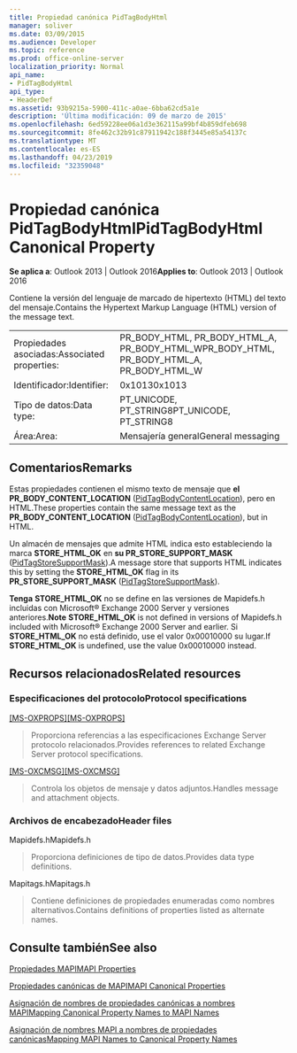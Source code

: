 ```yaml
---
title: Propiedad canónica PidTagBodyHtml
manager: soliver
ms.date: 03/09/2015
ms.audience: Developer
ms.topic: reference
ms.prod: office-online-server
localization_priority: Normal
api_name:
- PidTagBodyHtml
api_type:
- HeaderDef
ms.assetid: 93b9215a-5900-411c-a0ae-6bba62cd5a1e
description: 'Última modificación: 09 de marzo de 2015'
ms.openlocfilehash: 6ed59228ee06a1d3e362115a99bf4b859dfeb698
ms.sourcegitcommit: 8fe462c32b91c87911942c188f3445e85a54137c
ms.translationtype: MT
ms.contentlocale: es-ES
ms.lasthandoff: 04/23/2019
ms.locfileid: "32359048"
---
```

# <a name="pidtagbodyhtml-canonical-property"></a><span data-ttu-id="43ec7-103">Propiedad canónica PidTagBodyHtml</span><span class="sxs-lookup"><span data-stu-id="43ec7-103">PidTagBodyHtml Canonical Property</span></span>

  
  
<span data-ttu-id="43ec7-104">**Se aplica a**: Outlook 2013 | Outlook 2016</span><span class="sxs-lookup"><span data-stu-id="43ec7-104">**Applies to**: Outlook 2013 | Outlook 2016</span></span> 
  
<span data-ttu-id="43ec7-105">Contiene la versión del lenguaje de marcado de hipertexto (HTML) del texto del mensaje.</span><span class="sxs-lookup"><span data-stu-id="43ec7-105">Contains the Hypertext Markup Language (HTML) version of the message text.</span></span> 
  
|||
|:-----|:-----|
|<span data-ttu-id="43ec7-106">Propiedades asociadas:</span><span class="sxs-lookup"><span data-stu-id="43ec7-106">Associated properties:</span></span>  <br/> |<span data-ttu-id="43ec7-107">PR_BODY_HTML, PR_BODY_HTML_A, PR_BODY_HTML_W</span><span class="sxs-lookup"><span data-stu-id="43ec7-107">PR_BODY_HTML, PR_BODY_HTML_A, PR_BODY_HTML_W</span></span>  <br/> |
|<span data-ttu-id="43ec7-108">Identificador:</span><span class="sxs-lookup"><span data-stu-id="43ec7-108">Identifier:</span></span>  <br/> |<span data-ttu-id="43ec7-109">0x1013</span><span class="sxs-lookup"><span data-stu-id="43ec7-109">0x1013</span></span>  <br/> |
|<span data-ttu-id="43ec7-110">Tipo de datos:</span><span class="sxs-lookup"><span data-stu-id="43ec7-110">Data type:</span></span>  <br/> |<span data-ttu-id="43ec7-111">PT_UNICODE, PT_STRING8</span><span class="sxs-lookup"><span data-stu-id="43ec7-111">PT_UNICODE, PT_STRING8</span></span>  <br/> |
|<span data-ttu-id="43ec7-112">Área:</span><span class="sxs-lookup"><span data-stu-id="43ec7-112">Area:</span></span>  <br/> |<span data-ttu-id="43ec7-113">Mensajería general</span><span class="sxs-lookup"><span data-stu-id="43ec7-113">General messaging</span></span>  <br/> |
   
## <a name="remarks"></a><span data-ttu-id="43ec7-114">Comentarios</span><span class="sxs-lookup"><span data-stu-id="43ec7-114">Remarks</span></span>

<span data-ttu-id="43ec7-115">Estas propiedades contienen el mismo texto de mensaje que **el PR_BODY_CONTENT_LOCATION** ([PidTagBodyContentLocation](pidtagbodycontentlocation-canonical-property.md)), pero en HTML.</span><span class="sxs-lookup"><span data-stu-id="43ec7-115">These properties contain the same message text as the **PR_BODY_CONTENT_LOCATION** ([PidTagBodyContentLocation](pidtagbodycontentlocation-canonical-property.md)), but in HTML.</span></span> 
  
<span data-ttu-id="43ec7-116">Un almacén de mensajes que admite HTML indica esto estableciendo la marca **STORE_HTML_OK** en **su PR_STORE_SUPPORT_MASK** ([PidTagStoreSupportMask](pidtagstoresupportmask-canonical-property.md)).</span><span class="sxs-lookup"><span data-stu-id="43ec7-116">A message store that supports HTML indicates this by setting the **STORE_HTML_OK** flag in its **PR_STORE_SUPPORT_MASK** ([PidTagStoreSupportMask](pidtagstoresupportmask-canonical-property.md)).</span></span> 
  
 <span data-ttu-id="43ec7-117">**Tenga** **STORE_HTML_OK** no se define en las versiones de Mapidefs.h incluidas con Microsoft® Exchange 2000 Server y versiones anteriores.</span><span class="sxs-lookup"><span data-stu-id="43ec7-117">**Note** **STORE_HTML_OK** is not defined in versions of Mapidefs.h included with Microsoft® Exchange 2000 Server and earlier.</span></span> <span data-ttu-id="43ec7-118">Si **STORE_HTML_OK** no está definido, use el valor 0x00010000 su lugar.</span><span class="sxs-lookup"><span data-stu-id="43ec7-118">If **STORE_HTML_OK** is undefined, use the value 0x00010000 instead.</span></span> 
  
## <a name="related-resources"></a><span data-ttu-id="43ec7-119">Recursos relacionados</span><span class="sxs-lookup"><span data-stu-id="43ec7-119">Related resources</span></span>

### <a name="protocol-specifications"></a><span data-ttu-id="43ec7-120">Especificaciones del protocolo</span><span class="sxs-lookup"><span data-stu-id="43ec7-120">Protocol specifications</span></span>

<span data-ttu-id="43ec7-121">[[MS-OXPROPS]](https://msdn.microsoft.com/library/f6ab1613-aefe-447d-a49c-18217230b148%28Office.15%29.aspx)</span><span class="sxs-lookup"><span data-stu-id="43ec7-121">[[MS-OXPROPS]](https://msdn.microsoft.com/library/f6ab1613-aefe-447d-a49c-18217230b148%28Office.15%29.aspx)</span></span>
  
> <span data-ttu-id="43ec7-122">Proporciona referencias a las especificaciones Exchange Server protocolo relacionados.</span><span class="sxs-lookup"><span data-stu-id="43ec7-122">Provides references to related Exchange Server protocol specifications.</span></span>
    
<span data-ttu-id="43ec7-123">[[MS-OXCMSG]](https://msdn.microsoft.com/library/7fd7ec40-deec-4c06-9493-1bc06b349682%28Office.15%29.aspx)</span><span class="sxs-lookup"><span data-stu-id="43ec7-123">[[MS-OXCMSG]](https://msdn.microsoft.com/library/7fd7ec40-deec-4c06-9493-1bc06b349682%28Office.15%29.aspx)</span></span>
  
> <span data-ttu-id="43ec7-124">Controla los objetos de mensaje y datos adjuntos.</span><span class="sxs-lookup"><span data-stu-id="43ec7-124">Handles message and attachment objects.</span></span>
    
### <a name="header-files"></a><span data-ttu-id="43ec7-125">Archivos de encabezado</span><span class="sxs-lookup"><span data-stu-id="43ec7-125">Header files</span></span>

<span data-ttu-id="43ec7-126">Mapidefs.h</span><span class="sxs-lookup"><span data-stu-id="43ec7-126">Mapidefs.h</span></span>
  
> <span data-ttu-id="43ec7-127">Proporciona definiciones de tipo de datos.</span><span class="sxs-lookup"><span data-stu-id="43ec7-127">Provides data type definitions.</span></span>
    
<span data-ttu-id="43ec7-128">Mapitags.h</span><span class="sxs-lookup"><span data-stu-id="43ec7-128">Mapitags.h</span></span>
  
> <span data-ttu-id="43ec7-129">Contiene definiciones de propiedades enumeradas como nombres alternativos.</span><span class="sxs-lookup"><span data-stu-id="43ec7-129">Contains definitions of properties listed as alternate names.</span></span>
    
## <a name="see-also"></a><span data-ttu-id="43ec7-130">Consulte también</span><span class="sxs-lookup"><span data-stu-id="43ec7-130">See also</span></span>



[<span data-ttu-id="43ec7-131">Propiedades MAPI</span><span class="sxs-lookup"><span data-stu-id="43ec7-131">MAPI Properties</span></span>](mapi-properties.md)
  
[<span data-ttu-id="43ec7-132">Propiedades canónicas de MAPI</span><span class="sxs-lookup"><span data-stu-id="43ec7-132">MAPI Canonical Properties</span></span>](mapi-canonical-properties.md)
  
[<span data-ttu-id="43ec7-133">Asignación de nombres de propiedades canónicas a nombres MAPI</span><span class="sxs-lookup"><span data-stu-id="43ec7-133">Mapping Canonical Property Names to MAPI Names</span></span>](mapping-canonical-property-names-to-mapi-names.md)
  
[<span data-ttu-id="43ec7-134">Asignación de nombres MAPI a nombres de propiedades canónicas</span><span class="sxs-lookup"><span data-stu-id="43ec7-134">Mapping MAPI Names to Canonical Property Names</span></span>](mapping-mapi-names-to-canonical-property-names.md)

